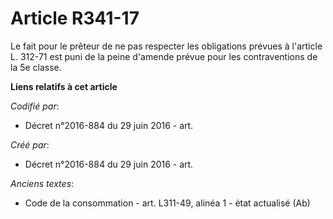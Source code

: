 # Article R341-17

Le fait pour le prêteur de ne pas respecter les obligations prévues à l'article L. 312-71 est puni de la peine d'amende
prévue pour les contraventions de la 5e classe.

**Liens relatifs à cet article**

_Codifié par_:

  - Décret n°2016-884 du 29 juin 2016 - art.

_Créé par_:

  - Décret n°2016-884 du 29 juin 2016 - art.

_Anciens textes_:

  - Code de la consommation - art. L311-49, alinéa 1 - état actualisé (Ab)
